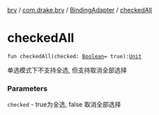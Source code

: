 [brv](../../index.md) / [com.drake.brv](../index.md) / [BindingAdapter](index.md) / [checkedAll](./checked-all.md)

# checkedAll

`fun checkedAll(checked: `[`Boolean`](https://kotlinlang.org/api/latest/jvm/stdlib/kotlin/-boolean/index.html)` = true): `[`Unit`](https://kotlinlang.org/api/latest/jvm/stdlib/kotlin/-unit/index.html)

单选模式下不支持全选, 但支持取消全部选择

### Parameters

`checked` - true为全选, false 取消全部选择